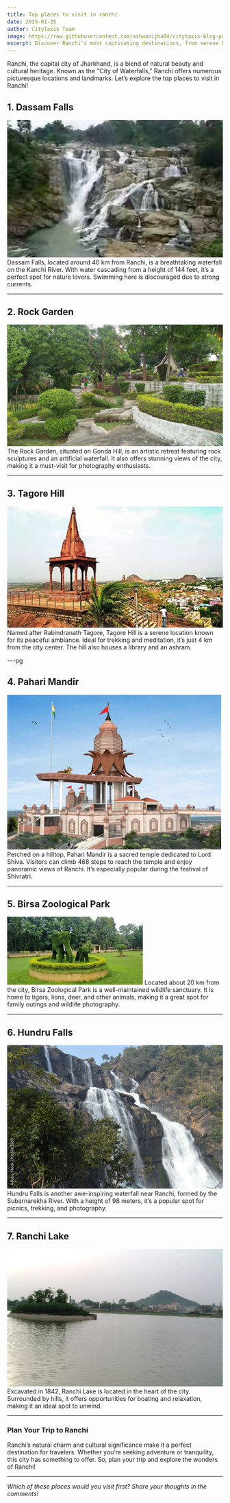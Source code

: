 ```yaml
---
title: Top places to visit in ranchi
date: 2025-01-25
author: CityTaxis Team
image: https://raw.githubusercontent.com/ashwanijha04/citytaxis-blog-page/main/images/top-places-to-visit-in-ranchi.jpg
excerpt: Discover Ranchi's most captivating destinations, from serene backwaters to vibrant cities, for your next unforgettable adventure.
---
```

Ranchi, the capital city of Jharkhand, is a blend of natural beauty and cultural heritage. Known as the "City of Waterfalls," Ranchi offers numerous picturesque locations and landmarks. Let’s explore the top places to visit in Ranchi!

## **1. Dassam Falls**
![Dassam Falls](https://raw.githubusercontent.com/ashwanijha04/citytaxis-blog-page/main/images/dassamfalls.jpg)
Dassam Falls, located around 40 km from Ranchi, is a breathtaking waterfall on the Kanchi River. With water cascading from a height of 144 feet, it’s a perfect spot for nature lovers. Swimming here is discouraged due to strong currents.

---

## **2. Rock Garden**
![Rock Garden](https://raw.githubusercontent.com/ashwanijha04/citytaxis-blog-page/main/images/rockgarden.jpg)
The Rock Garden, situated on Gonda Hill, is an artistic retreat featuring rock sculptures and an artificial waterfall. It also offers stunning views of the city, making it a must-visit for photography enthusiasts.

---

## **3. Tagore Hill**
![Tagore Hill](https://raw.githubusercontent.com/ashwanijha04/citytaxis-blog-page/main/images/tagorehill.jpg)
Named after Rabindranath Tagore, Tagore Hill is a serene location known for its peaceful ambiance. Ideal for trekking and meditation, it’s just 4 km from the city center. The hill also houses a library and an ashram.

---pg
## **4. Pahari Mandir**
![Pahari Mandir](https://raw.githubusercontent.com/ashwanijha04/citytaxis-blog-page/main/images/paharimandir.jpg)
Perched on a hilltop, Pahari Mandir is a sacred temple dedicated to Lord Shiva. Visitors can climb 468 steps to reach the temple and enjoy panoramic views of Ranchi. It’s especially popular during the festival of Shivratri.

---

## **5. Birsa Zoological Park**
![Birsa Zoological Park](https://raw.githubusercontent.com/ashwanijha04/citytaxis-blog-page/main/images/birsazoological.jpg)
Located about 20 km from the city, Birsa Zoological Park is a well-maintained wildlife sanctuary. It is home to tigers, lions, deer, and other animals, making it a great spot for family outings and wildlife photography.

---

## **6. Hundru Falls**
![Hundru Falls](https://raw.githubusercontent.com/ashwanijha04/citytaxis-blog-page/main/images/hundrufalls.jpg)
Hundru Falls is another awe-inspiring waterfall near Ranchi, formed by the Subarnarekha River. With a height of 98 meters, it’s a popular spot for picnics, trekking, and photography.

---

## **7. Ranchi Lake**
![Ranchi Lake](https://raw.githubusercontent.com/ashwanijha04/citytaxis-blog-page/main/images/ranchilake.jpg)
Excavated in 1842, Ranchi Lake is located in the heart of the city. Surrounded by hills, it offers opportunities for boating and relaxation, making it an ideal spot to unwind.

---

### **Plan Your Trip to Ranchi**
Ranchi’s natural charm and cultural significance make it a perfect destination for travelers. Whether you’re seeking adventure or tranquility, this city has something to offer. So, plan your trip and explore the wonders of Ranchi!

---

*Which of these places would you visit first? Share your thoughts in the comments!*
